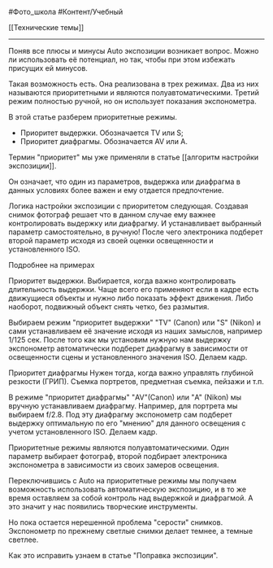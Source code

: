 #Фото_школа #Контент/Учебный 

[[Технические темы]]
_____________
Поняв все плюсы и минусы Auto экспозиции возникает вопрос. Можно ли использовать её потенциал, но так, чтобы при этом избежать присущих ей минусов.

Такая возможность есть. Она реализована в трех режимах. 
Два из них называются приоритетными и являются полуавтоматическими.
Третий режим полностью ручной, но он использует показания экспонометра.

В этой статье разберем приоритетные режимы.
- Приоритет выдержки. Обозначается TV или S;
- Приоритет диафрагмы. Обозначается AV или A.

Термин "приоритет" мы уже применяли в статье [[алгоритм настройки экспозиции]].

Он означает, что один из параметров, выдержка или диафрагма в данных условиях более важен и ему отдается предпочтение.

Логика настройки экспозиции с приоритетом следующая.
Создавая снимок фотограф решает что в данном случае ему важнее контролировать выдержку или диафрагму. И устанавливает выбранный параметр самостоятельно, в ручную!
После чего электроника подберет второй параметр исходя из своей оценки освещенности и установленного ISO.

Подробнее на примерах

Приоритет выдержки.
Выбирается, когда важно контролировать длительность выдержки. Чаще всего его применяют если в кадре есть движущиеся объекты и нужно либо показать эффект движения. Либо наоборот, подвижный объект снять четко, без размытия.

Выбираем режим "приоритет выдержки" "TV" (Canon) или "S" (Nikon) и сами устанавливаем её значение исходя из наших замыслов, например 1/125 сек.
После того как мы установим нужную нам выдержку экспонометр автоматически подберет диафрагму в зависимости от освещенности сцены и установленного значения ISO.
Делаем кадр.

Приоритет диафрагмы
Нужен тогда, когда важно управлять глубиной резкости (ГРИП). Съемка портретов, предметная съемка, пейзажи и т.п.

В режиме "приоритет диафрагмы" "AV"(Canon) или "A" (Nikon) мы вручную устанавливаем диафрагму. Например, для портрета мы выбираем f/2.8.
Под эту диафрагму экспонометр сам подберет выдержку оптимальную по его "мнению" для данного освещения с учетом установленного ISO.
Делаем кадр.

Приоритетные режимы являются полуавтоматическими. Один параметр выбирает фотограф, второй подбирает электроника экспонометра в зависимости из своих замеров освещения.

Переключившись с Auto на приоритетные режимы мы получаем возможность использовать автоматическую экспозицию, и в то же время оставляем за собой контроль над выдержкой и диафрагмой. А это значит у нас появились творческие инструменты.

Но пока остается нерешенной проблема "серости" снимков. Экспонометр по прежнему светлые снимки делает темнее, а темные светлее.

Как это исправить узнаем в статье "Поправка экспозиции".














